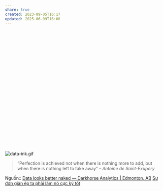 ```yaml
---
share: true
created: 2023-09-05T16:17
updated: 2025-06-09T16:00
---
```

<div class="deck-embed js-deck-embed" style="aspect-ratio:1024/768;" data-ratio="1.3333333333333333" data-state="processed"><div class="speakerdeck-embed" data-title="false" data-skip-resize="true" data-id="87bb9f00ec1e01308020727faa1f9e72" data-name="Remove to Improve (the data-ink ratio)" data-ratio="1.3333333333333333" data-host="speakerdeck.com"></div></div>

![data-ink.gif](https://images.squarespace-cdn.com/content/v1/56713bf4dc5cb41142f28d1f/1450306653111-70K5IT30R69NWPDIE1ZJ/data-ink.gif?format=2500w)
> “Perfection is achieved not when there is nothing more to add, but when there is nothing left to take away” _– Antoine de Saint-Exupery_

Nguồn:: [Data looks better naked — Darkhorse Analytics | Edmonton, AB](https://www.darkhorseanalytics.com/blog/data-looks-better-naked/)
[Sự đơn giản ép ta phải làm nó cực kỳ tốt](../../../%E2%9A%A1Hi%E1%BB%83u%20bi%E1%BA%BFt%20s%C3%A2u/Qu%E1%BA%A3n%20l%C3%BD%20d%E1%BB%B1%20%C3%A1n,%20ph%C3%A1t%20tri%E1%BB%83n%20s%E1%BA%A3n%20ph%E1%BA%A9m,%20x%C3%A2y%20d%E1%BB%B1ng%20t%E1%BB%95%20ch%E1%BB%A9c/Th%C3%A0nh%20l%E1%BA%ADp%20d%E1%BB%B1%20%C3%A1n/Startup/S%E1%BB%B1%20%C4%91%C6%A1n%20gi%E1%BA%A3n%20%C3%A9p%20ta%20ph%E1%BA%A3i%20l%C3%A0m%20n%C3%B3%20c%E1%BB%B1c%20k%E1%BB%B3%20t%E1%BB%91t.md)

